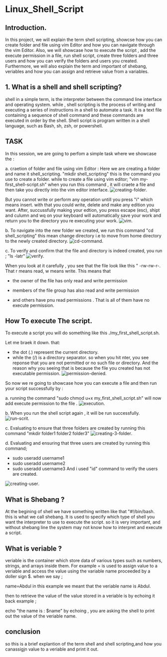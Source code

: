 # Linux_Shell_Script
## Introduction.
In this project, we will explain the term shell scripting, showcse how you can create folder and file using vim Editor and how you can navigate through the vim Editor. Also, we will showcase how to execute the script , add the execute permission in a file, run shell script, create three folders and three users and how you can verify the folders and users you created. Furthermore, we will also explain the term and important of shebang, veriables and how you can assign and retrieve value from a variables.

## 1. What is a shell and shell scripting? 

shell in a simple term, is the interpreter between the command line interface and operating system. while , shell scripting is the process of writing and executing a series of instructions in a shell to automate a task. It is a text file containing a  sequence of shell command and these commands are executed in order by the shell. Shell script is program written in a shell language, such as Bash, sh, zsh, or powershell. 

## TASK

In this session, we are going to perfom a simple task where we showcase the :

a. craetion of folder and file using vim Editor : Here we are creating a folder and name it shell_scripting. "mkdir shell_scripting" this is the command you use to create a folder.
while to create a file using vim editor; "vim my-first_shell-script.sh" when you run this command , it will craete a file and then take you directly into the vim editor interface.
![creating-folder](./New-pic8/1.creating-folder.png).

 But you cannot write or perform any operation untill you press "i" which means insert. with that you could write, delete and make any edition you want. After, succussfully making your edtion, you press escape (esc), shipt and culumn and wq on your keyboard will automatically save your work and return you to the directory you re executing your work.
![vim](./New-pic8/3.vim.png).

b. To navigate into the new folder we created, we run this command "cd shell_scripting" this mean change directory i.e to move from home directory to the newly created directory.
![cd-command](./New-pic8/4.cd-command.png).

c. To verify and confirm that the file and directory is indeed created, you run ; "ls -latr"
![verify](./New-pic8/2.verifying.png).

When you look at it carefully , you see that the file look like this " -rw-rw-r-. That r means read, w means write. This means that 

- the owner of the file has only read and write permission

- members of the file group has also read and write permission

- and others have pnu read permissions . That is all of them have no execute permission.

## How To execute The script.
To execute a script you will do something like this 
./my_first_shell_script.sh.

Let me braek it down. that:

- the dot (.) represent the current directory.
- while the (/) is a directory separator.
so when you hit nter, you see reponse that you are not permitted or no such file or directory. And the reason why you seeing that is because the file you created has not executable permission.
![permission-denied](./New-pic8/5.permission-denied.png). 

So now we re going to showcase how you can execute a file and then run your script successfully by :

a. running the command "sudo chmod u+x my_first_shell_script.sh" will now add execute permission to the file .
![execution](./New-pic8/8.execution.png).

b. When you run the shell script again , it will be run successfully.
![run-scrit](./New-pic8/9.run-script.png).

c. Evaluating to ensure that three folders are created by running this command "mkdir folder1 folder2 folder3"
![creating-3-folder](./New-pic8/6.creating-3-folder.png).

d. Evaluating and ensuring that three users are created by running this command;

- sudo useradd username1
- sudo useradd username2
- sudo useradd username3
And i used "id" command to verify the users are created.

![creating-user](./New-pic8/7.creating-user.png).


## What is Shebang ?
At the begining of shell we have something written like that "#!/bin/bash. this is what we call shebang. It is used to specify which type of shell you want the interpreter to use to execute the script. so it is very important, and without shebang line the system may not know how to interpret and execute a script.

## What is veriable ?
veriable is the container which store data of various types such as numbers, strings, and arrays inside them. For example = is used to assign value to a veriable and access the value using the variable name proceeded by a doller sign $. when we say ;

name=Abdul 
in this example we meant that the veriable name is Abdul.

then to retrieve the value of the value stored in a veriable is by echoing it back example ;

echo "the name is : $name" by echoing , you are asking the shell to print out the value of the veriable name.

## conclusion
so this is a brief explantion of the term shell and shell scripting,and how you canassigjn value to a veriable and print it out.







  



